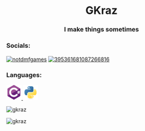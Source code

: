 <h1 align="center">GKraz</h1>
<h3 align="center">I make things sometimes</h3>

<h3 align="left">Socials:</h3>
<p align="left">
<a href="https://instagram.com/notdmfgames" target="blank"><img align="center" src="https://raw.githubusercontent.com/rahuldkjain/github-profile-readme-generator/master/src/images/icons/Social/instagram.svg" alt="notdmfgames" height="30" width="40" /></a>
<a href="https://discordapp.com/users/395361681087266816" target="blank"><img align="center" src="https://raw.githubusercontent.com/rahuldkjain/github-profile-readme-generator/master/src/images/icons/Social/discord.svg" alt="395361681087266816" height="30" width="40" /></a>
</p>

<h3 align="left">Languages:</h3>
<p align="left"> <a href="https://www.w3schools.com/cs/" target="_blank" rel="noreferrer"> <img src="https://raw.githubusercontent.com/devicons/devicon/master/icons/csharp/csharp-original.svg" alt="csharp" width="40" height="40"/> </a> <a href="https://www.python.org" target="_blank" rel="noreferrer"> <img src="https://raw.githubusercontent.com/devicons/devicon/master/icons/python/python-original.svg" alt="python" width="40" height="40"/> </a> </p>

<p>&nbsp;<img align="left" src="https://github-readme-stats-git-master-gkraz.vercel.app/api?username=gkraz&show_icons=true&theme=dark&locale=en" alt="gkraz" /></p>
<p><img align="left" src="https://github-readme-stats-git-master-gkraz.vercel.app/api/top-langs?username=gkraz&show_icons=true&theme=dark&locale=en&layout=compact" alt="gkraz" /></p>
